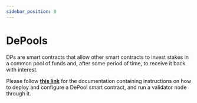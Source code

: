 ```yaml
---
sidebar_position: 0
---
```


# DePools

DPs are smart contracts that allow other smart contracts to invest stakes in a common pool of funds and, after some period of time, to receive it back with interest.

Please follow [**this link**](https://docs.everscale.network/validate/depools/getting-started/) for the documentation containing instructions on how to deploy and configure a DePool smart contract, and run a validator node through it.
